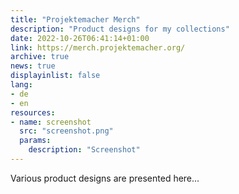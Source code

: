 ```yaml
---
title: "Projektemacher Merch"
description: "Product designs for my collections"
date: 2022-10-26T06:41:14+01:00
link: https://merch.projektemacher.org/
archive: true
news: true
displayinlist: false
lang:
- de
- en
resources:
- name: screenshot
  src: "screenshot.png"
  params:
    description: "Screenshot"
---
```


Various product designs are presented here...
